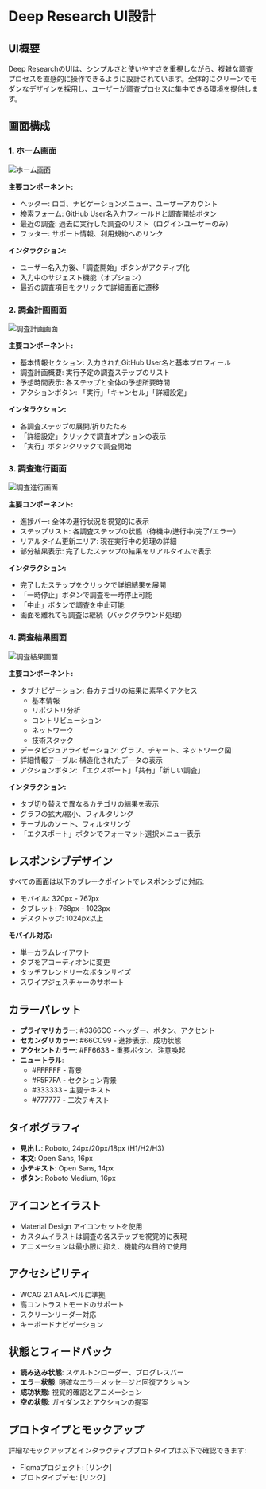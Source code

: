 # Deep Research UI設計

## UI概要

Deep ResearchのUIは、シンプルさと使いやすさを重視しながら、複雑な調査プロセスを直感的に操作できるように設計されています。全体的にクリーンでモダンなデザインを採用し、ユーザーが調査プロセスに集中できる環境を提供します。

## 画面構成

### 1. ホーム画面

![ホーム画面](../../assets/images/deep-research-home.png)

**主要コンポーネント:**
- ヘッダー: ロゴ、ナビゲーションメニュー、ユーザーアカウント
- 検索フォーム: GitHub User名入力フィールドと調査開始ボタン
- 最近の調査: 過去に実行した調査のリスト（ログインユーザーのみ）
- フッター: サポート情報、利用規約へのリンク

**インタラクション:**
- ユーザー名入力後、「調査開始」ボタンがアクティブ化
- 入力中のサジェスト機能（オプション）
- 最近の調査項目をクリックで詳細画面に遷移

### 2. 調査計画画面

![調査計画画面](../../assets/images/deep-research-plan.png)

**主要コンポーネント:**
- 基本情報セクション: 入力されたGitHub User名と基本プロフィール
- 調査計画概要: 実行予定の調査ステップのリスト
- 予想時間表示: 各ステップと全体の予想所要時間
- アクションボタン: 「実行」「キャンセル」「詳細設定」

**インタラクション:**
- 各調査ステップの展開/折りたたみ
- 「詳細設定」クリックで調査オプションの表示
- 「実行」ボタンクリックで調査開始

### 3. 調査進行画面

![調査進行画面](../../assets/images/deep-research-progress.png)

**主要コンポーネント:**
- 進捗バー: 全体の進行状況を視覚的に表示
- ステップリスト: 各調査ステップの状態（待機中/進行中/完了/エラー）
- リアルタイム更新エリア: 現在実行中の処理の詳細
- 部分結果表示: 完了したステップの結果をリアルタイムで表示

**インタラクション:**
- 完了したステップをクリックで詳細結果を展開
- 「一時停止」ボタンで調査を一時停止可能
- 「中止」ボタンで調査を中止可能
- 画面を離れても調査は継続（バックグラウンド処理）

### 4. 調査結果画面

![調査結果画面](../../assets/images/deep-research-results.png)

**主要コンポーネント:**
- タブナビゲーション: 各カテゴリの結果に素早くアクセス
  - 基本情報
  - リポジトリ分析
  - コントリビューション
  - ネットワーク
  - 技術スタック
- データビジュアライゼーション: グラフ、チャート、ネットワーク図
- 詳細情報テーブル: 構造化されたデータの表示
- アクションボタン: 「エクスポート」「共有」「新しい調査」

**インタラクション:**
- タブ切り替えで異なるカテゴリの結果を表示
- グラフの拡大/縮小、フィルタリング
- テーブルのソート、フィルタリング
- 「エクスポート」ボタンでフォーマット選択メニュー表示

## レスポンシブデザイン

すべての画面は以下のブレークポイントでレスポンシブに対応:

- モバイル: 320px - 767px
- タブレット: 768px - 1023px
- デスクトップ: 1024px以上

**モバイル対応:**
- 単一カラムレイアウト
- タブをアコーディオンに変更
- タッチフレンドリーなボタンサイズ
- スワイプジェスチャーのサポート

## カラーパレット

- **プライマリカラー**: #3366CC - ヘッダー、ボタン、アクセント
- **セカンダリカラー**: #66CC99 - 進捗表示、成功状態
- **アクセントカラー**: #FF6633 - 重要ボタン、注意喚起
- **ニュートラル**: 
  - #FFFFFF - 背景
  - #F5F7FA - セクション背景
  - #333333 - 主要テキスト
  - #777777 - 二次テキスト

## タイポグラフィ

- **見出し**: Roboto, 24px/20px/18px (H1/H2/H3)
- **本文**: Open Sans, 16px
- **小テキスト**: Open Sans, 14px
- **ボタン**: Roboto Medium, 16px

## アイコンとイラスト

- Material Design アイコンセットを使用
- カスタムイラストは調査の各ステップを視覚的に表現
- アニメーションは最小限に抑え、機能的な目的で使用

## アクセシビリティ

- WCAG 2.1 AAレベルに準拠
- 高コントラストモードのサポート
- スクリーンリーダー対応
- キーボードナビゲーション

## 状態とフィードバック

- **読み込み状態**: スケルトンローダー、プログレスバー
- **エラー状態**: 明確なエラーメッセージと回復アクション
- **成功状態**: 視覚的確認とアニメーション
- **空の状態**: ガイダンスとアクションの提案

## プロトタイプとモックアップ

詳細なモックアップとインタラクティブプロトタイプは以下で確認できます:

- Figmaプロジェクト: [リンク]
- プロトタイプデモ: [リンク]